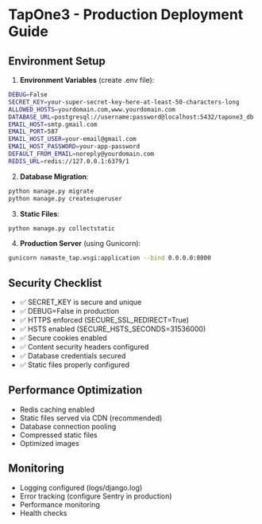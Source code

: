 # TapOne3 - Production Deployment Guide

## Environment Setup

1. **Environment Variables** (create .env file):
```bash
DEBUG=False
SECRET_KEY=your-super-secret-key-here-at-least-50-characters-long
ALLOWED_HOSTS=yourdomain.com,www.yourdomain.com
DATABASE_URL=postgresql://username:password@localhost:5432/tapone3_db
EMAIL_HOST=smtp.gmail.com
EMAIL_PORT=587
EMAIL_HOST_USER=your-email@gmail.com
EMAIL_HOST_PASSWORD=your-app-password
DEFAULT_FROM_EMAIL=noreply@yourdomain.com
REDIS_URL=redis://127.0.0.1:6379/1
```

2. **Database Migration**:
```bash
python manage.py migrate
python manage.py createsuperuser
```

3. **Static Files**:
```bash
python manage.py collectstatic
```

4. **Production Server** (using Gunicorn):
```bash
gunicorn namaste_tap.wsgi:application --bind 0.0.0.0:8000
```

## Security Checklist

- ✅ SECRET_KEY is secure and unique
- ✅ DEBUG=False in production
- ✅ HTTPS enforced (SECURE_SSL_REDIRECT=True)
- ✅ HSTS enabled (SECURE_HSTS_SECONDS=31536000)
- ✅ Secure cookies enabled
- ✅ Content security headers configured
- ✅ Database credentials secured
- ✅ Static files properly configured

## Performance Optimization

- Redis caching enabled
- Static files served via CDN (recommended)
- Database connection pooling
- Compressed static files
- Optimized images

## Monitoring

- Logging configured (logs/django.log)
- Error tracking (configure Sentry in production)
- Performance monitoring
- Health checks
